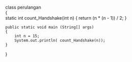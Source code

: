 class perulangan\
{\
 static int count\_Handshake(int n) { return (n \* (n - 1)) / 2; }

    public static void main (String[] args) 
    { 
        int n = 15; 
        System.out.println( count_Handshake(n)); 
    } 

}
